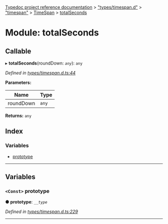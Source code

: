 [Typedoc project reference documentation](../README.md) > ["types/timespan.d"](../modules/_types_timespan_d_.md) > ["timespan"](../modules/_types_timespan_d_._timespan_.md) > [TimeSpan](../classes/_types_timespan_d_._timespan_.timespan.md) > [totalSeconds](../modules/_types_timespan_d_._timespan_.timespan.totalseconds.md)

# Module: totalSeconds

## Callable
▸ **totalSeconds**(roundDown: *`any`*): `any`

*Defined in [types/timespan.d.ts:44](https://github.com/DocuWare/REST-Sample-TS/blob/22cf36b/src/types/timespan.d.ts#L44)*

**Parameters:**

| Name | Type |
| ------ | ------ |
| roundDown | `any` |

**Returns:** `any`

## Index

### Variables

* [prototype](_types_timespan_d_._timespan_.timespan.totalseconds.md#prototype)

---

## Variables

<a id="prototype"></a>

### `<Const>` prototype

**● prototype**: *`__type`*

*Defined in [types/timespan.d.ts:229](https://github.com/DocuWare/REST-Sample-TS/blob/22cf36b/src/types/timespan.d.ts#L229)*

___

